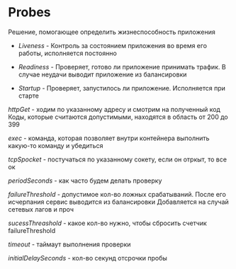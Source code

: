 # Probes

Решение, помогающее определить жизнеспособность приложения

- _Liveness_ - Контроль за состоянием приложения во время его работы, исполняется постоянно

- _Readiness_ - Проверяет, готово ли приложение принимать трафик. В случае неудачи выводит приложение из балансировки

- _Startup_ - Проверяет, запустилось ли приложение. Исполняется при старте


_httpGet_ - ходим по указанному адресу и смотрим на полученный код
Коды, которые считаются допустимыми, находятся в область от 200 до 399

_exec_ - команда, которая позволяет внутри контейнера выполнить какую-то команду и убедиться

_tcpSpocket_ - постучаться по указанному сокету, если он отркыт, то все ок

_periodSeconds_ - как часто будем делать проверку

_failureThreshold_ - допустимое кол-во ложных срабатываний. После его исчерпания сервис выводится из балансировки
Добавляется на случай сетевых лагов и проч

_sucessThreashold_ - какое кол-во нужно, чтобы сбросить счетчик failureThreshold

_timeout_ - таймаут выполнения проверки

_initialDelaySeconds_ - кол-во секунд отсрочки пробы